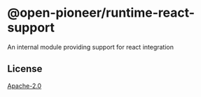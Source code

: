 # @open-pioneer/runtime-react-support

An internal module providing support for react integration

## License

[Apache-2.0](https://www.apache.org/licenses/LICENSE-2.0)
